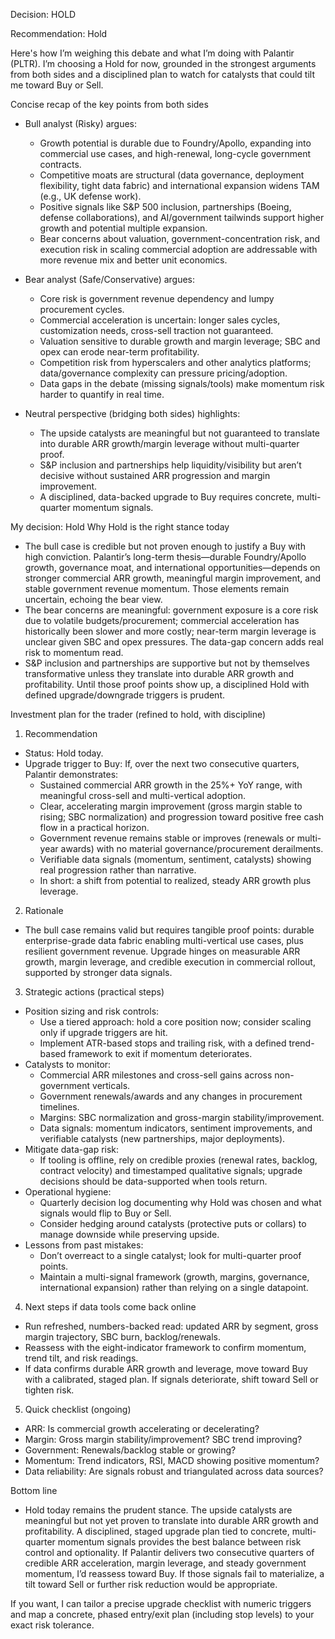 Decision: HOLD

Recommendation: Hold

Here's how I’m weighing this debate and what I’m doing with Palantir (PLTR). I’m choosing a Hold for now, grounded in the strongest arguments from both sides and a disciplined plan to watch for catalysts that could tilt me toward Buy or Sell.

Concise recap of the key points from both sides

- Bull analyst (Risky) argues:
  - Growth potential is durable due to Foundry/Apollo, expanding into commercial use cases, and high-renewal, long-cycle government contracts.
  - Competitive moats are structural (data governance, deployment flexibility, tight data fabric) and international expansion widens TAM (e.g., UK defense work).
  - Positive signals like S&P 500 inclusion, partnerships (Boeing, defense collaborations), and AI/government tailwinds support higher growth and potential multiple expansion.
  - Bear concerns about valuation, government-concentration risk, and execution risk in scaling commercial adoption are addressable with more revenue mix and better unit economics.

- Bear analyst (Safe/Conservative) argues:
  - Core risk is government revenue dependency and lumpy procurement cycles.
  - Commercial acceleration is uncertain: longer sales cycles, customization needs, cross-sell traction not guaranteed.
  - Valuation sensitive to durable growth and margin leverage; SBC and opex can erode near-term profitability.
  - Competition risk from hyperscalers and other analytics platforms; data/governance complexity can pressure pricing/adoption.
  - Data gaps in the debate (missing signals/tools) make momentum risk harder to quantify in real time.

- Neutral perspective (bridging both sides) highlights:
  - The upside catalysts are meaningful but not guaranteed to translate into durable ARR growth/margin leverage without multi-quarter proof.
  - S&P inclusion and partnerships help liquidity/visibility but aren’t decisive without sustained ARR progression and margin improvement.
  - A disciplined, data-backed upgrade to Buy requires concrete, multi-quarter momentum signals.

My decision: Hold
Why Hold is the right stance today
- The bull case is credible but not proven enough to justify a Buy with high conviction. Palantir’s long-term thesis—durable Foundry/Apollo growth, governance moat, and international opportunities—depends on stronger commercial ARR growth, meaningful margin improvement, and stable government revenue momentum. Those elements remain uncertain, echoing the bear view.
- The bear concerns are meaningful: government exposure is a core risk due to volatile budgets/procurement; commercial acceleration has historically been slower and more costly; near-term margin leverage is unclear given SBC and opex pressures. The data-gap concern adds real risk to momentum read.
- S&P inclusion and partnerships are supportive but not by themselves transformative unless they translate into durable ARR growth and profitability. Until those proof points show up, a disciplined Hold with defined upgrade/downgrade triggers is prudent.

Investment plan for the trader (refined to hold, with discipline)

1) Recommendation
- Status: Hold today.
- Upgrade trigger to Buy: If, over the next two consecutive quarters, Palantir demonstrates:
  - Sustained commercial ARR growth in the 25%+ YoY range, with meaningful cross-sell and multi-vertical adoption.
  - Clear, accelerating margin improvement (gross margin stable to rising; SBC normalization) and progression toward positive free cash flow in a practical horizon.
  - Government revenue remains stable or improves (renewals or multi-year awards) with no material governance/procurement derailments.
  - Verifiable data signals (momentum, sentiment, catalysts) showing real progression rather than narrative.
  - In short: a shift from potential to realized, steady ARR growth plus leverage.

2) Rationale
- The bull case remains valid but requires tangible proof points: durable enterprise-grade data fabric enabling multi-vertical use cases, plus resilient government revenue. Upgrade hinges on measurable ARR growth, margin leverage, and credible execution in commercial rollout, supported by stronger data signals.

3) Strategic actions (practical steps)
- Position sizing and risk controls:
  - Use a tiered approach: hold a core position now; consider scaling only if upgrade triggers are hit.
  - Implement ATR-based stops and trailing risk, with a defined trend-based framework to exit if momentum deteriorates.
- Catalysts to monitor:
  - Commercial ARR milestones and cross-sell gains across non-government verticals.
  - Government renewals/awards and any changes in procurement timelines.
  - Margins: SBC normalization and gross-margin stability/improvement.
  - Data signals: momentum indicators, sentiment improvements, and verifiable catalysts (new partnerships, major deployments).
- Mitigate data-gap risk:
  - If tooling is offline, rely on credible proxies (renewal rates, backlog, contract velocity) and timestamped qualitative signals; upgrade decisions should be data-supported when tools return.
- Operational hygiene:
  - Quarterly decision log documenting why Hold was chosen and what signals would flip to Buy or Sell.
  - Consider hedging around catalysts (protective puts or collars) to manage downside while preserving upside.
- Lessons from past mistakes:
  - Don’t overreact to a single catalyst; look for multi-quarter proof points.
  - Maintain a multi-signal framework (growth, margins, governance, international expansion) rather than relying on a single datapoint.

4) Next steps if data tools come back online
- Run refreshed, numbers-backed read: updated ARR by segment, gross margin trajectory, SBC burn, backlog/renewals.
- Reassess with the eight-indicator framework to confirm momentum, trend tilt, and risk readings.
- If data confirms durable ARR growth and leverage, move toward Buy with a calibrated, staged plan. If signals deteriorate, shift toward Sell or tighten risk.

5) Quick checklist (ongoing)
- ARR: Is commercial growth accelerating or decelerating?
- Margin: Gross margin stability/improvement? SBC trend improving?
- Government: Renewals/backlog stable or growing?
- Momentum: Trend indicators, RSI, MACD showing positive momentum?
- Data reliability: Are signals robust and triangulated across data sources?

Bottom line
- Hold today remains the prudent stance. The upside catalysts are meaningful but not yet proven to translate into durable ARR growth and profitability. A disciplined, staged upgrade plan tied to concrete, multi-quarter momentum signals provides the best balance between risk control and optionality. If Palantir delivers two consecutive quarters of credible ARR acceleration, margin leverage, and steady government momentum, I’d reassess toward Buy. If those signals fail to materialize, a tilt toward Sell or further risk reduction would be appropriate.

If you want, I can tailor a precise upgrade checklist with numeric triggers and map a concrete, phased entry/exit plan (including stop levels) to your exact risk tolerance.